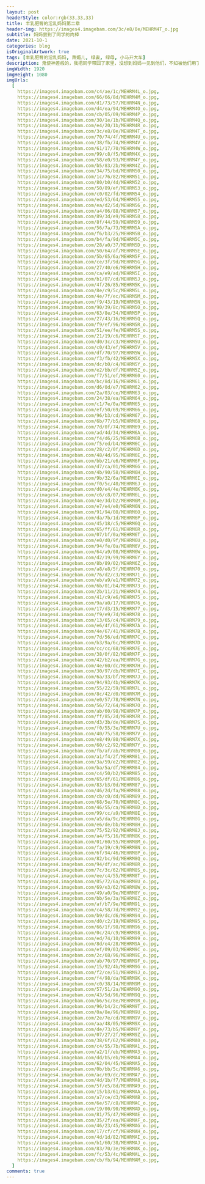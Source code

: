 ```yaml
---
layout: post
headerStyle: color:rgb(33,33,33)
title: 丰乳肥臀的淫乱妈妈第二章
header-img: https://images4.imagebam.com/3c/e8/0e/MEHRM4T_o.jpg
subtitle: 妈妈尝到了同学的肉棒
date: 2021-10-1
categories: blog
isOriginalArtwork: true
tags: [丰乳肥臀的淫乱妈妈, 萧媚儿, 绿妻, 绿母, 小马开大车]
description: 鬼使神差般的，我把同学带回了家里，没想到妈妈一见到他们，不知被他们用了什么花言巧语，竟然立刻将他们领进了卧室，干柴烈火一般激烈地交合起来，我也在门外看得血脉喷张。一番云雨，妈妈饥渴的身体被小武和小刚轮番灌溉后，变得更加娇艳了。以后……小武和小刚会成常客吗？
imgWidth: 1920
imgHeight: 1080
imgUrls:
  [
    https://images4.imagebam.com/c4/ae/1c/MEHRM4L_o.jpg,
    https://images4.imagebam.com/66/66/8d/MEHRM4M_o.jpg,
    https://images4.imagebam.com/d1/73/57/MEHRM4N_o.jpg,
    https://images4.imagebam.com/d4/ea/94/MEHRM4O_o.jpg,
    https://images4.imagebam.com/cb/05/09/MEHRM4P_o.jpg,
    https://images4.imagebam.com/30/1e/1b/MEHRM4Q_o.jpg,
    https://images4.imagebam.com/e4/20/1b/MEHRM4R_o.jpg,
    https://images4.imagebam.com/3c/e8/0e/MEHRM4T_o.jpg,
    https://images4.imagebam.com/70/74/4f/MEHRM4U_o.jpg,
    https://images4.imagebam.com/38/fb/74/MEHRM4V_o.jpg,
    https://images4.imagebam.com/61/17/70/MEHRM4W_o.jpg,
    https://images4.imagebam.com/99/c8/f5/MEHRM4X_o.jpg,
    https://images4.imagebam.com/58/e0/93/MEHRM4Y_o.jpg,
    https://images4.imagebam.com/b5/83/2b/MEHRM4Z_o.jpg,
    https://images4.imagebam.com/34/75/bd/MEHRM50_o.jpg,
    https://images4.imagebam.com/1c/76/82/MEHRM51_o.jpg,
    https://images4.imagebam.com/80/b0/4d/MEHRM52_o.jpg,
    https://images4.imagebam.com/50/89/ef/MEHRM53_o.jpg,
    https://images4.imagebam.com/c0/02/fd/MEHRM54_o.jpg,
    https://images4.imagebam.com/ed/53/64/MEHRM55_o.jpg,
    https://images4.imagebam.com/ea/d2/5d/MEHRM56_o.jpg,
    https://images4.imagebam.com/a4/06/88/MEHRM57_o.jpg,
    https://images4.imagebam.com/89/3d/e9/MEHRM58_o.jpg,
    https://images4.imagebam.com/8f/44/59/MEHRM59_o.jpg,
    https://images4.imagebam.com/56/7a/73/MEHRM5A_o.jpg,
    https://images4.imagebam.com/f6/b3/25/MEHRM5B_o.jpg,
    https://images4.imagebam.com/b4/fa/9d/MEHRM5C_o.jpg,
    https://images4.imagebam.com/28/a0/37/MEHRM5D_o.jpg,
    https://images4.imagebam.com/50/64/af/MEHRM5E_o.jpg,
    https://images4.imagebam.com/5b/65/6a/MEHRM5F_o.jpg,
    https://images4.imagebam.com/ce/3f/9d/MEHRM5G_o.jpg,
    https://images4.imagebam.com/27/40/e6/MEHRM5H_o.jpg,
    https://images4.imagebam.com/ca/e9/ad/MEHRM5I_o.jpg,
    https://images4.imagebam.com/b1/07/cd/MEHRM5J_o.jpg,
    https://images4.imagebam.com/4f/26/85/MEHRM5K_o.jpg,
    https://images4.imagebam.com/8e/c9/5c/MEHRM5L_o.jpg,
    https://images4.imagebam.com/4e/7f/ec/MEHRM5M_o.jpg,
    https://images4.imagebam.com/f9/43/19/MEHRM5N_o.jpg,
    https://images4.imagebam.com/90/39/8c/MEHRM5O_o.jpg,
    https://images4.imagebam.com/63/8e/34/MEHRM5P_o.jpg,
    https://images4.imagebam.com/27/43/16/MEHRM5Q_o.jpg,
    https://images4.imagebam.com/f9/ef/96/MEHRM5R_o.jpg,
    https://images4.imagebam.com/51/ee/fe/MEHRM5S_o.jpg,
    https://images4.imagebam.com/21/19/c6/MEHRM5T_o.jpg,
    https://images4.imagebam.com/d0/3c/c3/MEHRM5U_o.jpg,
    https://images4.imagebam.com/c0/43/ef/MEHRM5V_o.jpg,
    https://images4.imagebam.com/df/70/97/MEHRM5W_o.jpg,
    https://images4.imagebam.com/f3/fb/42/MEHRM5X_o.jpg,
    https://images4.imagebam.com/dc/b0/c4/MEHRM5Y_o.jpg,
    https://images4.imagebam.com/e2/bb/df/MEHRM5Z_o.jpg,
    https://images4.imagebam.com/f7/51/ef/MEHRM60_o.jpg,
    https://images4.imagebam.com/bc/8d/16/MEHRM61_o.jpg,
    https://images4.imagebam.com/d6/0d/e7/MEHRM62_o.jpg,
    https://images4.imagebam.com/2a/03/ce/MEHRM63_o.jpg,
    https://images4.imagebam.com/24/38/ea/MEHRM64_o.jpg,
    https://images4.imagebam.com/c1/7e/0a/MEHRM65_o.jpg,
    https://images4.imagebam.com/ef/50/69/MEHRM66_o.jpg,
    https://images4.imagebam.com/96/b3/cd/MEHRM67_o.jpg,
    https://images4.imagebam.com/6b/77/b5/MEHRM68_o.jpg,
    https://images4.imagebam.com/7d/0f/74/MEHRM69_o.jpg,
    https://images4.imagebam.com/ad/4d/34/MEHRM6A_o.jpg,
    https://images4.imagebam.com/f4/d6/25/MEHRM6B_o.jpg,
    https://images4.imagebam.com/f5/ed/b4/MEHRM6C_o.jpg,
    https://images4.imagebam.com/28/c2/0f/MEHRM6D_o.jpg,
    https://images4.imagebam.com/48/4d/95/MEHRM6E_o.jpg,
    https://images4.imagebam.com/bb/21/e6/MEHRM6F_o.jpg,
    https://images4.imagebam.com/d7/ca/01/MEHRM6G_o.jpg,
    https://images4.imagebam.com/4b/90/58/MEHRM6H_o.jpg,
    https://images4.imagebam.com/9b/32/6a/MEHRM6I_o.jpg,
    https://images4.imagebam.com/f0/5c/40/MEHRM6J_o.jpg,
    https://images4.imagebam.com/d0/e4/4e/MEHRM6K_o.jpg,
    https://images4.imagebam.com/c6/c8/07/MEHRM6L_o.jpg,
    https://images4.imagebam.com/4e/3d/b2/MEHRM6M_o.jpg,
    https://images4.imagebam.com/e7/e4/e0/MEHRM6N_o.jpg,
    https://images4.imagebam.com/91/94/08/MEHRM6O_o.jpg,
    https://images4.imagebam.com/da/7b/1d/MEHRM6P_o.jpg,
    https://images4.imagebam.com/45/18/c5/MEHRM6Q_o.jpg,
    https://images4.imagebam.com/65/ff/61/MEHRM6R_o.jpg,
    https://images4.imagebam.com/07/bf/0a/MEHRM6T_o.jpg,
    https://images4.imagebam.com/e0/d0/9f/MEHRM6U_o.jpg,
    https://images4.imagebam.com/94/fe/0a/MEHRM6V_o.jpg,
    https://images4.imagebam.com/64/a9/08/MEHRM6W_o.jpg,
    https://images4.imagebam.com/d2/19/99/MEHRM6Y_o.jpg,
    https://images4.imagebam.com/8b/89/02/MEHRM6Z_o.jpg,
    https://images4.imagebam.com/a8/e8/5f/MEHRM70_o.jpg,
    https://images4.imagebam.com/76/d2/c3/MEHRM71_o.jpg,
    https://images4.imagebam.com/eb/a9/e1/MEHRM72_o.jpg,
    https://images4.imagebam.com/6b/01/b4/MEHRM73_o.jpg,
    https://images4.imagebam.com/2b/11/21/MEHRM74_o.jpg,
    https://images4.imagebam.com/41/c9/e6/MEHRM75_o.jpg,
    https://images4.imagebam.com/9a/a0/17/MEHRM76_o.jpg,
    https://images4.imagebam.com/17/d3/15/MEHRM77_o.jpg,
    https://images4.imagebam.com/f9/e9/7d/MEHRM78_o.jpg,
    https://images4.imagebam.com/13/65/c4/MEHRM79_o.jpg,
    https://images4.imagebam.com/e6/4f/61/MEHRM7A_o.jpg,
    https://images4.imagebam.com/4e/67/41/MEHRM7B_o.jpg,
    https://images4.imagebam.com/7d/56/ed/MEHRM7C_o.jpg,
    https://images4.imagebam.com/b3/9a/6c/MEHRM7D_o.jpg,
    https://images4.imagebam.com/cc/cc/68/MEHRM7E_o.jpg,
    https://images4.imagebam.com/38/0f/82/MEHRM7F_o.jpg,
    https://images4.imagebam.com/42/b2/ea/MEHRM7G_o.jpg,
    https://images4.imagebam.com/4e/60/dc/MEHRM7H_o.jpg,
    https://images4.imagebam.com/30/97/db/MEHRM7I_o.jpg,
    https://images4.imagebam.com/6a/33/bf/MEHRM7J_o.jpg,
    https://images4.imagebam.com/94/93/4b/MEHRM7K_o.jpg,
    https://images4.imagebam.com/55/22/59/MEHRM7L_o.jpg,
    https://images4.imagebam.com/8c/42/d0/MEHRM7M_o.jpg,
    https://images4.imagebam.com/e0/57/78/MEHRM7N_o.jpg,
    https://images4.imagebam.com/56/72/64/MEHRM7O_o.jpg,
    https://images4.imagebam.com/ab/60/98/MEHRM7P_o.jpg,
    https://images4.imagebam.com/ff/85/2d/MEHRM7R_o.jpg,
    https://images4.imagebam.com/d3/3b/de/MEHRM7S_o.jpg,
    https://images4.imagebam.com/f0/55/3e/MEHRM7U_o.jpg,
    https://images4.imagebam.com/40/75/58/MEHRM7V_o.jpg,
    https://images4.imagebam.com/e8/49/80/MEHRM7X_o.jpg,
    https://images4.imagebam.com/60/c2/92/MEHRM7Y_o.jpg,
    https://images4.imagebam.com/fb/af/ab/MEHRM80_o.jpg,
    https://images4.imagebam.com/a1/f4/2f/MEHRM81_o.jpg,
    https://images4.imagebam.com/3a/59/e2/MEHRM82_o.jpg,
    https://images4.imagebam.com/ba/5a/df/MEHRM84_o.jpg,
    https://images4.imagebam.com/c4/50/b2/MEHRM85_o.jpg,
    https://images4.imagebam.com/65/df/61/MEHRM86_o.jpg,
    https://images4.imagebam.com/83/b3/0d/MEHRM87_o.jpg,
    https://images4.imagebam.com/46/2d/fa/MEHRM88_o.jpg,
    https://images4.imagebam.com/cb/c0/dd/MEHRM89_o.jpg,
    https://images4.imagebam.com/68/5e/70/MEHRM8C_o.jpg,
    https://images4.imagebam.com/46/55/ca/MEHRM8D_o.jpg,
    https://images4.imagebam.com/99/cc/a9/MEHRM8E_o.jpg,
    https://images4.imagebam.com/a5/da/9c/MEHRM8G_o.jpg,
    https://images4.imagebam.com/e6/de/bb/MEHRM8H_o.jpg,
    https://images4.imagebam.com/75/52/92/MEHRM8J_o.jpg,
    https://images4.imagebam.com/a4/f5/16/MEHRM8K_o.jpg,
    https://images4.imagebam.com/01/60/55/MEHRM8M_o.jpg,
    https://images4.imagebam.com/fa/19/c9/MEHRM8N_o.jpg,
    https://images4.imagebam.com/6f/94/46/MEHRM8P_o.jpg,
    https://images4.imagebam.com/82/bc/9d/MEHRM8Q_o.jpg,
    https://images4.imagebam.com/94/df/ac/MEHRM8R_o.jpg,
    https://images4.imagebam.com/7c/3c/62/MEHRM8S_o.jpg,
    https://images4.imagebam.com/ee/c4/55/MEHRM8T_o.jpg,
    https://images4.imagebam.com/05/72/6a/MEHRM8U_o.jpg,
    https://images4.imagebam.com/69/e3/62/MEHRM8W_o.jpg,
    https://images4.imagebam.com/49/a0/9e/MEHRM8Y_o.jpg,
    https://images4.imagebam.com/bb/5e/3a/MEHRM8Z_o.jpg,
    https://images4.imagebam.com/af/b7/9e/MEHRM91_o.jpg,
    https://images4.imagebam.com/c4/58/7d/MEHRM92_o.jpg,
    https://images4.imagebam.com/b9/dc/d6/MEHRM94_o.jpg,
    https://images4.imagebam.com/d0/c2/19/MEHRM95_o.jpg,
    https://images4.imagebam.com/66/1f/98/MEHRM96_o.jpg,
    https://images4.imagebam.com/0c/24/c9/MEHRM98_o.jpg,
    https://images4.imagebam.com/ed/74/10/MEHRM99_o.jpg,
    https://images4.imagebam.com/8d/e4/28/MEHRM9A_o.jpg,
    https://images4.imagebam.com/ef/09/03/MEHRM9C_o.jpg,
    https://images4.imagebam.com/2c/68/96/MEHRM9E_o.jpg,
    https://images4.imagebam.com/ab/70/97/MEHRM9F_o.jpg,
    https://images4.imagebam.com/15/92/4b/MEHRM9G_o.jpg,
    https://images4.imagebam.com/f2/ce/51/MEHRM9J_o.jpg,
    https://images4.imagebam.com/f4/98/da/MEHRM9K_o.jpg,
    https://images4.imagebam.com/c0/38/14/MEHRM9M_o.jpg,
    https://images4.imagebam.com/57/51/2a/MEHRM9O_o.jpg,
    https://images4.imagebam.com/43/5d/96/MEHRM9Q_o.jpg,
    https://images4.imagebam.com/b6/5c/8e/MEHRM9R_o.jpg,
    https://images4.imagebam.com/96/b4/2c/MEHRM9T_o.jpg,
    https://images4.imagebam.com/0a/8e/96/MEHRM9U_o.jpg,
    https://images4.imagebam.com/2e/7e/cd/MEHRM9V_o.jpg,
    https://images4.imagebam.com/aa/48/05/MEHRM9X_o.jpg,
    https://images4.imagebam.com/de/73/b5/MEHRM9Y_o.jpg,
    https://images4.imagebam.com/07/27/2f/MEHRM9Z_o.jpg,
    https://images4.imagebam.com/38/6f/62/MEHRMA0_o.jpg,
    https://images4.imagebam.com/c4/55/7b/MEHRMA1_o.jpg,
    https://images4.imagebam.com/a2/1f/eb/MEHRMA3_o.jpg,
    https://images4.imagebam.com/dd/b5/eb/MEHRMA4_o.jpg,
    https://images4.imagebam.com/62/04/45/MEHRMA5_o.jpg,
    https://images4.imagebam.com/0b/bb/5c/MEHRMA6_o.jpg,
    https://images4.imagebam.com/ac/69/dc/MEHRMA7_o.jpg,
    https://images4.imagebam.com/4d/1b/f7/MEHRMA8_o.jpg,
    https://images4.imagebam.com/5f/e5/8d/MEHRMA9_o.jpg,
    https://images4.imagebam.com/15/b3/61/MEHRMAA_o.jpg,
    https://images4.imagebam.com/a7/ce/d3/MEHRMAB_o.jpg,
    https://images4.imagebam.com/6e/57/c8/MEHRMAC_o.jpg,
    https://images4.imagebam.com/19/00/90/MEHRMAD_o.jpg,
    https://images4.imagebam.com/81/75/47/MEHRMAE_o.jpg,
    https://images4.imagebam.com/35/2f/ea/MEHRMAF_o.jpg,
    https://images4.imagebam.com/46/23/45/MEHRMAG_o.jpg,
    https://images4.imagebam.com/17/cf/cf/MEHRMAH_o.jpg,
    https://images4.imagebam.com/4d/1d/82/MEHRMAI_o.jpg,
    https://images4.imagebam.com/b1/60/38/MEHRMAJ_o.jpg,
    https://images4.imagebam.com/83/70/3e/MEHRMAK_o.jpg,
    https://images4.imagebam.com/fc/53/4c/MEHRMAL_o.jpg,
    https://images4.imagebam.com/cb/fb/94/MEHRMAM_o.jpg,
  ]
comments: true
---
```

